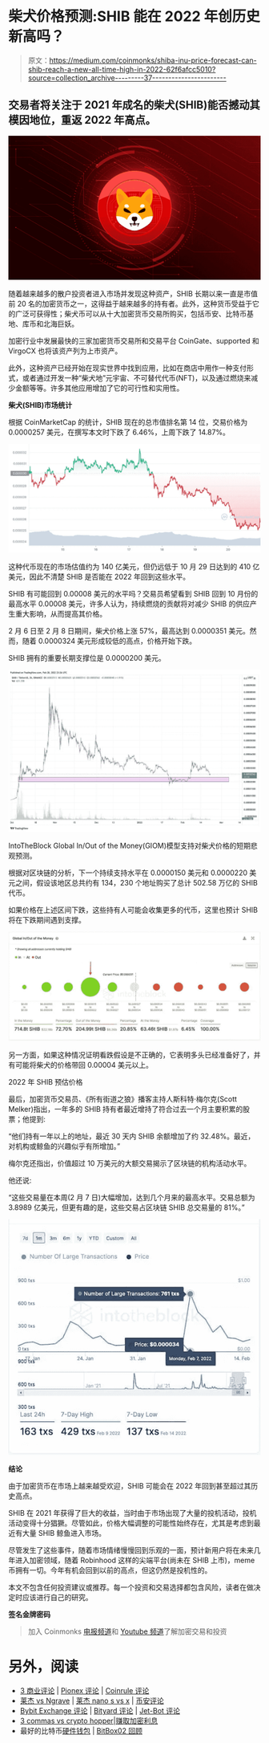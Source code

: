 # 柴犬价格预测:SHIB 能在 2022 年创历史新高吗？

> 原文：<https://medium.com/coinmonks/shiba-inu-price-forecast-can-shib-reach-a-new-all-time-high-in-2022-62f6afcc5010?source=collection_archive---------37----------------------->

## 交易者将关注于 2021 年成名的柴犬(SHIB)能否撼动其模因地位，重返 2022 年高点。

![](img/c9ecee3de475056b9fde45e15a55b01b.png)

随着越来越多的散户投资者进入市场并发现这种资产，SHIB 长期以来一直是市值前 20 名的加密货币之一，这得益于越来越多的持有者。此外，这种货币受益于它的广泛可获得性；柴犬币可以从十大加密货币交易所购买，包括币安、比特币基地、库币和北海巨妖。

加密行业中发展最快的三家加密货币交易所和交易平台 CoinGate、supported 和 VirgoCX 也将该资产列为上市资产。

此外，这种资产已经开始在现实世界中找到应用，比如在商店中用作一种支付形式，或者通过开发一种“柴犬地”元宇宙、不可替代代币(NFT)，以及通过燃烧来减少金额等等。许多其他应用增加了它的可行性和实用性。

**柴犬(SHIB)市场统计**

根据 CoinMarketCap 的统计，SHIB 现在的总市值排名第 14 位，交易价格为 0.0000257 美元，在撰写本文时下跌了 6.46%，上周下跌了 14.87%。

![](img/0f377393f53844dac307949073426ad8.png)

这种代币现在的市场估值约为 140 亿美元，但仍远低于 10 月 29 日达到的 410 亿美元，因此不清楚 SHIB 是否能在 2022 年回到这些水平。

SHIB 有可能回到 0.00008 美元的水平吗？交易员希望看到 SHIB 回到 10 月份的最高水平 0.00008 美元，许多人认为，持续燃烧的贡献将对减少 SHIB 的供应产生重大影响，从而提高其价格。

2 月 6 日至 2 月 8 日期间，柴犬价格上涨 57%，最高达到 0.0000351 美元。然而，随着 0.0000324 美元形成较低的高点，价格开始下跌。

SHIB 拥有的重要长期支撑位是 0.0000200 美元。

![](img/ba37f93325efb6675834948118ed7b29.png)

IntoTheBlock Global In/Out of the Money(GIOM)模型支持对柴犬价格的短期悲观预测。

根据对区块链的分析，下一个持续支持水平在 0.0000150 美元和 0.0000220 美元之间，假设该地区总共约有 134，230 个地址购买了总计 502.58 万亿的 SHIB 代币。

如果价格在上述区间下跌，这些持有人可能会收集更多的代币，这里也预计 SHIB 将在下跌期间遇到支撑。

![](img/81137bb49cbae5d688800e05b219bd6d.png)

另一方面，如果这种情况证明看跌假设是不正确的，它表明多头已经准备好了，并有可能将柴犬的价格带回 0.00004 美元以上。

2022 年 SHIB 预估价格

最后，加密货币交易员、《所有街道之狼》播客主持人斯科特·梅尔克(Scott Melker)指出，一年多的 SHIB 持有者最近增持了符合过去一个月主要积累的股票；他提到:

“他们持有一年以上的地址，最近 30 天内 SHIB 余额增加了约 32.48%。最近，对机构或鲸鱼的兴趣似乎有所增加。”

梅尔克还指出，价值超过 10 万美元的大额交易揭示了区块链的机构活动水平。

他还说:

“这些交易量在本周(2 月 7 日)大幅增加，达到几个月来的最高水平。交易总额为 3.8989 亿美元，但更有趣的是，这些交易占区块链 SHIB 总交易量的 81%。”

![](img/66b75f92d59471addbadaa8742c77fdf.png)

**结论**

由于加密货币在市场上越来越受欢迎，SHIB 可能会在 2022 年回到甚至超过其历史高点。

SHIB 在 2021 年获得了巨大的收益，当时由于市场出现了大量的投机活动，投机活动变得十分猖獗。尽管如此，价格大幅调整的可能性始终存在，尤其是考虑到最近有大量 SHIB 鲸鱼进入市场。

尽管发生了这些事件，随着市场情绪慢慢回到乐观的一面，预计新用户将在未来几年进入加密领域，随着 Robinhood 这样的尖端平台(尚未在 SHIB 上市)，meme 币拥有一切。今年有机会回到以前的高点，但这仍然是投机性的。

本文不包含任何投资建议或推荐。每一个投资和交易选择都包含风险，读者在做决定时应该进行自己的研究。

**签名金牌密码**

> 加入 Coinmonks [电报频道](https://t.me/coincodecap)和 [Youtube 频道](https://www.youtube.com/c/coinmonks/videos)了解加密交易和投资

# 另外，阅读

*   [3 商业评论](/coinmonks/3commas-review-an-excellent-crypto-trading-bot-2020-1313a58bec92) | [Pionex 评论](https://coincodecap.com/pionex-review-exchange-with-crypto-trading-bot) | [Coinrule 评论](/coinmonks/coinrule-review-2021-a-beginner-friendly-crypto-trading-bot-daf0504848ba)
*   [莱杰 vs Ngrave](/coinmonks/ledger-vs-ngrave-zero-7e40f0c1d694) | [莱杰 nano s vs x](/coinmonks/ledger-nano-s-vs-x-battery-hardware-price-storage-59a6663fe3b0) | [币安评论](/coinmonks/binance-review-ee10d3bf3b6e)
*   [Bybit Exchange 评论](/coinmonks/bybit-exchange-review-dbd570019b71) | [Bityard 评论](https://coincodecap.com/bityard-reivew) | [Jet-Bot 评论](https://coincodecap.com/jet-bot-review)
*   [3 commas vs crypto hopper](/coinmonks/3commas-vs-pionex-vs-cryptohopper-best-crypto-bot-6a98d2baa203)|[赚取加密利息](/coinmonks/earn-crypto-interest-b10b810fdda3)
*   最好的比特币[硬件钱包](/coinmonks/hardware-wallets-dfa1211730c6) | [BitBox02 回顾](/coinmonks/bitbox02-review-your-swiss-bitcoin-hardware-wallet-c36c88fff29)
